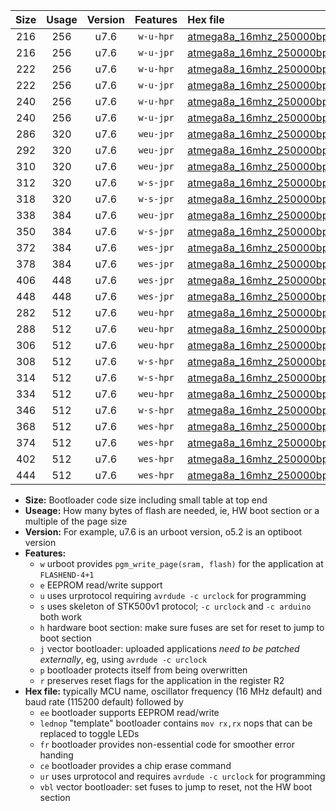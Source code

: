 |Size|Usage|Version|Features|Hex file|
|:-:|:-:|:-:|:-:|:--|
|216|256|u7.6|`w-u-hpr`|[atmega8a_16mhz_250000bps_ur.hex](https://raw.githubusercontent.com/stefanrueger/urboot/main//atmega8a_16mhz_250000bps_ur.hex)|
|216|256|u7.6|`w-u-jpr`|[atmega8a_16mhz_250000bps_ur_vbl.hex](https://raw.githubusercontent.com/stefanrueger/urboot/main//atmega8a_16mhz_250000bps_ur_vbl.hex)|
|222|256|u7.6|`w-u-hpr`|[atmega8a_16mhz_250000bps_lednop_ur.hex](https://raw.githubusercontent.com/stefanrueger/urboot/main//atmega8a_16mhz_250000bps_lednop_ur.hex)|
|222|256|u7.6|`w-u-jpr`|[atmega8a_16mhz_250000bps_lednop_ur_vbl.hex](https://raw.githubusercontent.com/stefanrueger/urboot/main//atmega8a_16mhz_250000bps_lednop_ur_vbl.hex)|
|240|256|u7.6|`w-u-hpr`|[atmega8a_16mhz_250000bps_lednop_fr_ur.hex](https://raw.githubusercontent.com/stefanrueger/urboot/main//atmega8a_16mhz_250000bps_lednop_fr_ur.hex)|
|240|256|u7.6|`w-u-jpr`|[atmega8a_16mhz_250000bps_lednop_fr_ur_vbl.hex](https://raw.githubusercontent.com/stefanrueger/urboot/main//atmega8a_16mhz_250000bps_lednop_fr_ur_vbl.hex)|
|286|320|u7.6|`weu-jpr`|[atmega8a_16mhz_250000bps_ee_ur_vbl.hex](https://raw.githubusercontent.com/stefanrueger/urboot/main//atmega8a_16mhz_250000bps_ee_ur_vbl.hex)|
|292|320|u7.6|`weu-jpr`|[atmega8a_16mhz_250000bps_ee_lednop_ur_vbl.hex](https://raw.githubusercontent.com/stefanrueger/urboot/main//atmega8a_16mhz_250000bps_ee_lednop_ur_vbl.hex)|
|310|320|u7.6|`weu-jpr`|[atmega8a_16mhz_250000bps_ee_lednop_fr_ur_vbl.hex](https://raw.githubusercontent.com/stefanrueger/urboot/main//atmega8a_16mhz_250000bps_ee_lednop_fr_ur_vbl.hex)|
|312|320|u7.6|`w-s-jpr`|[atmega8a_16mhz_250000bps_vbl.hex](https://raw.githubusercontent.com/stefanrueger/urboot/main//atmega8a_16mhz_250000bps_vbl.hex)|
|318|320|u7.6|`w-s-jpr`|[atmega8a_16mhz_250000bps_lednop_vbl.hex](https://raw.githubusercontent.com/stefanrueger/urboot/main//atmega8a_16mhz_250000bps_lednop_vbl.hex)|
|338|384|u7.6|`weu-jpr`|[atmega8a_16mhz_250000bps_ee_lednop_fr_ce_ur_vbl.hex](https://raw.githubusercontent.com/stefanrueger/urboot/main//atmega8a_16mhz_250000bps_ee_lednop_fr_ce_ur_vbl.hex)|
|350|384|u7.6|`w-s-jpr`|[atmega8a_16mhz_250000bps_lednop_fr_vbl.hex](https://raw.githubusercontent.com/stefanrueger/urboot/main//atmega8a_16mhz_250000bps_lednop_fr_vbl.hex)|
|372|384|u7.6|`wes-jpr`|[atmega8a_16mhz_250000bps_ee_vbl.hex](https://raw.githubusercontent.com/stefanrueger/urboot/main//atmega8a_16mhz_250000bps_ee_vbl.hex)|
|378|384|u7.6|`wes-jpr`|[atmega8a_16mhz_250000bps_ee_lednop_vbl.hex](https://raw.githubusercontent.com/stefanrueger/urboot/main//atmega8a_16mhz_250000bps_ee_lednop_vbl.hex)|
|406|448|u7.6|`wes-jpr`|[atmega8a_16mhz_250000bps_ee_lednop_fr_vbl.hex](https://raw.githubusercontent.com/stefanrueger/urboot/main//atmega8a_16mhz_250000bps_ee_lednop_fr_vbl.hex)|
|448|448|u7.6|`wes-jpr`|[atmega8a_16mhz_250000bps_ee_lednop_fr_ce_vbl.hex](https://raw.githubusercontent.com/stefanrueger/urboot/main//atmega8a_16mhz_250000bps_ee_lednop_fr_ce_vbl.hex)|
|282|512|u7.6|`weu-hpr`|[atmega8a_16mhz_250000bps_ee_ur.hex](https://raw.githubusercontent.com/stefanrueger/urboot/main//atmega8a_16mhz_250000bps_ee_ur.hex)|
|288|512|u7.6|`weu-hpr`|[atmega8a_16mhz_250000bps_ee_lednop_ur.hex](https://raw.githubusercontent.com/stefanrueger/urboot/main//atmega8a_16mhz_250000bps_ee_lednop_ur.hex)|
|306|512|u7.6|`weu-hpr`|[atmega8a_16mhz_250000bps_ee_lednop_fr_ur.hex](https://raw.githubusercontent.com/stefanrueger/urboot/main//atmega8a_16mhz_250000bps_ee_lednop_fr_ur.hex)|
|308|512|u7.6|`w-s-hpr`|[atmega8a_16mhz_250000bps.hex](https://raw.githubusercontent.com/stefanrueger/urboot/main//atmega8a_16mhz_250000bps.hex)|
|314|512|u7.6|`w-s-hpr`|[atmega8a_16mhz_250000bps_lednop.hex](https://raw.githubusercontent.com/stefanrueger/urboot/main//atmega8a_16mhz_250000bps_lednop.hex)|
|334|512|u7.6|`weu-hpr`|[atmega8a_16mhz_250000bps_ee_lednop_fr_ce_ur.hex](https://raw.githubusercontent.com/stefanrueger/urboot/main//atmega8a_16mhz_250000bps_ee_lednop_fr_ce_ur.hex)|
|346|512|u7.6|`w-s-hpr`|[atmega8a_16mhz_250000bps_lednop_fr.hex](https://raw.githubusercontent.com/stefanrueger/urboot/main//atmega8a_16mhz_250000bps_lednop_fr.hex)|
|368|512|u7.6|`wes-hpr`|[atmega8a_16mhz_250000bps_ee.hex](https://raw.githubusercontent.com/stefanrueger/urboot/main//atmega8a_16mhz_250000bps_ee.hex)|
|374|512|u7.6|`wes-hpr`|[atmega8a_16mhz_250000bps_ee_lednop.hex](https://raw.githubusercontent.com/stefanrueger/urboot/main//atmega8a_16mhz_250000bps_ee_lednop.hex)|
|402|512|u7.6|`wes-hpr`|[atmega8a_16mhz_250000bps_ee_lednop_fr.hex](https://raw.githubusercontent.com/stefanrueger/urboot/main//atmega8a_16mhz_250000bps_ee_lednop_fr.hex)|
|444|512|u7.6|`wes-hpr`|[atmega8a_16mhz_250000bps_ee_lednop_fr_ce.hex](https://raw.githubusercontent.com/stefanrueger/urboot/main//atmega8a_16mhz_250000bps_ee_lednop_fr_ce.hex)|

- **Size:** Bootloader code size including small table at top end
- **Useage:** How many bytes of flash are needed, ie, HW boot section or a multiple of the page size
- **Version:** For example, u7.6 is an urboot version, o5.2 is an optiboot version
- **Features:**
  + `w` urboot provides `pgm_write_page(sram, flash)` for the application at `FLASHEND-4+1`
  + `e` EEPROM read/write support
  + `u` uses urprotocol requiring `avrdude -c urclock` for programming
  + `s` uses skeleton of STK500v1 protocol; `-c urclock` and `-c arduino` both work
  + `h` hardware boot section: make sure fuses are set for reset to jump to boot section
  + `j` vector bootloader: uploaded applications *need to be patched externally*, eg, using `avrdude -c urclock`
  + `p` bootloader protects itself from being overwritten
  + `r` preserves reset flags for the application in the register R2
- **Hex file:** typically MCU name, oscillator frequency (16 MHz default) and baud rate (115200 default) followed by
  + `ee` bootloader supports EEPROM read/write
  + `lednop` "template" bootloader contains `mov rx,rx` nops that can be replaced to toggle LEDs
  + `fr` bootloader provides non-essential code for smoother error handing
  + `ce` bootloader provides a chip erase command
  + `ur` uses urprotocol and requires `avrdude -c urclock` for programming
  + `vbl` vector bootloader: set fuses to jump to reset, not the HW boot section
